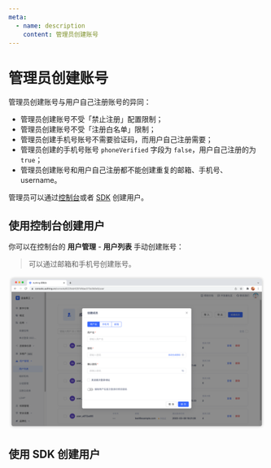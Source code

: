 ```yaml
---
meta:
  - name: description
    content: 管理员创建账号
---
```


# 管理员创建账号

<LastUpdated/>

管理员创建账号与用户自己注册账号的异同：
- 管理员创建账号不受「禁止注册」配置限制；
- 管理员创建账号不受「注册白名单」限制；
- 管理员创建手机号账号不需要验证码，而用户自己注册需要；
- 管理员创建的手机号账号 `phoneVerified` 字段为 `false`，用户自己注册的为 `true`；
- 管理员创建账号和用户自己注册都不能创建重复的邮箱、手机号、username。

管理员可以通过[控制台](#使用控制台创建用户)或者 [SDK](#使用-sdk-创建用户) 创建用户。

## 使用控制台创建用户

你可以在控制台的 **用户管理** - **用户列表** 手动创建账号：

> 可以通过邮箱和手机号创建账号。

![](../images/create-user-form.png)

## 使用 SDK 创建用户

<StackSelector snippet="create-user" selectLabel="选择语言" :order="['java', 'javascript', 'python', 'csharp']"/>
